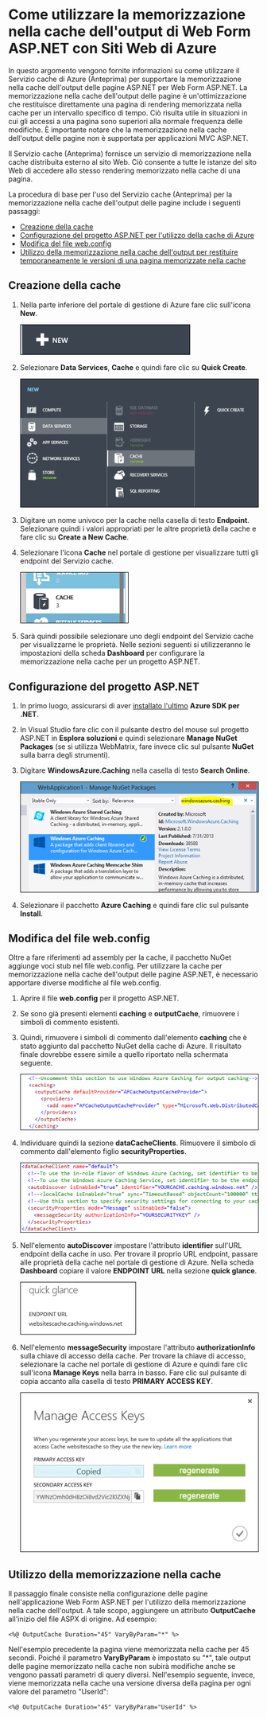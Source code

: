 <properties linkid="video-center-detail" urlDisplayName="details" pageTitle="Video Center Details" metaKeywords="" description="" metaCanonical="" services="" documentationCenter="" title="How to Use ASP.NET Web Forms Output Caching with Azure Web Sites" authors="jroth" solutions="" manager="" editor="" />

Come utilizzare la memorizzazione nella cache dell'output di Web Form ASP.NET con Siti Web di Azure
===================================================================================================

In questo argomento vengono fornite informazioni su come utilizzare il Servizio cache di Azure (Anteprima) per supportare la memorizzazione nella cache dell'output delle pagine ASP.NET per Web Form ASP.NET. La memorizzazione nella cache dell'output delle pagine è un'ottimizzazione che restituisce direttamente una pagina di rendering memorizzata nella cache per un intervallo specifico di tempo. Ciò risulta utile in situazioni in cui gli accessi a una pagina sono superiori alla normale frequenza delle modifiche. È importante notare che la memorizzazione nella cache dell'output delle pagine non è supportata per applicazioni MVC ASP.NET.

Il Servizio cache (Anteprima) fornisce un servizio di memorizzazione nella cache distribuita esterno al sito Web. Ciò consente a tutte le istanze del sito Web di accedere allo stesso rendering memorizzato nella cache di una pagina.

La procedura di base per l'uso del Servizio cache (Anteprima) per la memorizzazione nella cache dell'output delle pagine include i seguenti passaggi:

-   [Creazione della cache](#createcache)
-   [Configurazione del progetto ASP.NET per l'utilizzo della cache di Azure](#configureproject)
-   [Modifica del file web.config](#configurewebconfig)
-   [Utilizzo della memorizzazione nella cache dell'output per restituire temporaneamente le versioni di una pagina memorizzate nella cache](#useoutputcaching)

Creazione della cache
---------------------

1.  Nella parte inferiore del portale di gestione di Azure fare clic sull'icona **New**.

    ![NewIcon](./media/web-sites-web-forms-output-caching/CacheScreenshot_NewButton.PNG)

2.  Selezionare **Data Services**, **Cache** e quindi fare clic su **Quick Create**.

    ![NewCacheDialog](./media/web-sites-web-forms-output-caching/CachingScreenshot_CreateOptions.PNG)

3.  Digitare un nome univoco per la cache nella casella di testo **Endpoint**. Selezionare quindi i valori appropriati per le altre proprietà della cache e fare clic su **Create a New Cache**.

4.  Selezionare l'icona **Cache** nel portale di gestione per visualizzare tutti gli endpoint del Servizio cache.

    ![CacheIcon](./media/web-sites-web-forms-output-caching/CachingScreenshot_CacheIcon.PNG)

5.  Sarà quindi possibile selezionare uno degli endpoint del Servizio cache per visualizzarne le proprietà. Nelle sezioni seguenti si utilizzeranno le impostazioni della scheda **Dashboard** per configurare la memorizzazione nella cache per un progetto ASP.NET.

Configurazione del progetto ASP.NET
-----------------------------------

1.  In primo luogo, assicurarsi di aver [installato l'ultimo](http://www.windowsazure.com/it-it/downloads/?sdk=net) **Azure SDK per .NET**.

2.  In Visual Studio fare clic con il pulsante destro del mouse sul progetto ASP.NET in **Esplora soluzioni** e quindi selezionare **Manage NuGet Packages** (se si utilizza WebMatrix, fare invece clic sul pulsante **NuGet** sulla barra degli strumenti).

3.  Digitare **WindowsAzure.Caching** nella casella di testo **Search Online**.

    ![NuGetDialog](./media/web-sites-web-forms-output-caching/CachingScreenshot_NuGet.PNG)

4.  Selezionare il pacchetto **Azure Caching** e quindi fare clic sul pulsante **Install**.

Modifica del file web.config
----------------------------

Oltre a fare riferimenti ad assembly per la cache, il pacchetto NuGet aggiunge voci stub nel file web.config. Per utilizzare la cache per memorizzazione nella cache dell'output delle pagine ASP.NET, è necessario apportare diverse modifiche al file web.config.

1.  Aprire il file **web.config** per il progetto ASP.NET.

2.  Se sono già presenti elementi **caching** e **outputCache**, rimuovere i simboli di commento esistenti.

3.  Quindi, rimuovere i simboli di commento dall'elemento **caching** che è stato aggiunto dal pacchetto NuGet della cache di Azure. Il risultato finale dovrebbe essere simile a quello riportato nella schermata seguente.

    ![OutputConfig](./media/web-sites-web-forms-output-caching/CachingScreenshot_OC_WebConfig.PNG)

4.  Individuare quindi la sezione **dataCacheClients**. Rimuovere il simbolo di commento dall'elemento figlio **securityProperties**.

    ![CacheConfig](./media/web-sites-web-forms-output-caching/CachingScreenshot_CacheConfig.PNG)

5.  Nell'elemento **autoDiscover** impostare l'attributo **identifier** sull'URL endpoint della cache in uso. Per trovare il proprio URL endpoint, passare alle proprietà della cache nel portale di gestione di Azure. Nella scheda **Dashboard** copiare il valore **ENDPOINT URL** nella sezione **quick glance**.

    ![EndpointURL](./media/web-sites-web-forms-output-caching/CachingScreenshot_EndpointURL.PNG)

6.  Nell'elemento **messageSecurity** impostare l'attributo **authorizationInfo** sulla chiave di accesso della cache. Per trovare la chiave di accesso, selezionare la cache nel portale di gestione di Azure e quindi fare clic sull'icona **Manage Keys** nella barra in basso. Fare clic sul pulsante di copia accanto alla casella di testo **PRIMARY ACCESS KEY**.

    ![ManageKeys](./media/web-sites-web-forms-output-caching/CachingScreenshot_ManageAccessKeys.PNG)

Utilizzo della memorizzazione nella cache
-----------------------------------------

Il passaggio finale consiste nella configurazione delle pagine nell'applicazione Web Form ASP.NET per l'utilizzo della memorizzazione nella cache dell'output. A tale scopo, aggiungere un attributo **OutputCache** all'inizio del file ASPX di origine. Ad esempio:

    <%@ OutputCache Duration="45" VaryByParam="*" %>

Nell'esempio precedente la pagina viene memorizzata nella cache per 45 secondi. Poiché il parametro **VaryByParam** è impostato su "\*", tale output delle pagine memorizzato nella cache non subirà modifiche anche se vengono passati parametri di query diversi. Nell'esempio seguente, invece, viene memorizzata nella cache una versione diversa della pagina per ogni valore del parametro "UserId":

    <%@ OutputCache Duration="45" VaryByParam="UserId" %>  
